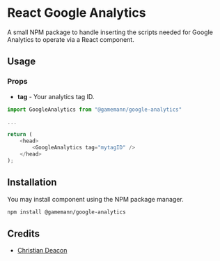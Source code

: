 # React Google Analytics
A small NPM package to handle inserting the scripts needed for Google Analytics to operate via a React component.

## Usage
### Props
* **tag** - Your analytics tag ID.

```ts
import GoogleAnalytics from "@gamemann/google-analytics"

...

return (
    <head>
        <GoogleAnalytics tag="mytagID" />
    </head>
);

```

## Installation
You may install component using the NPM package manager.

```bash
npm install @gamemann/google-analytics
```

## Credits
* [Christian Deacon](https://github.com/gamemann)